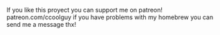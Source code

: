 If you like this proyect you can support me on patreon! patreon.com/ccoolguy
if you have problems with my homebrew you can send me a message 
thx!
